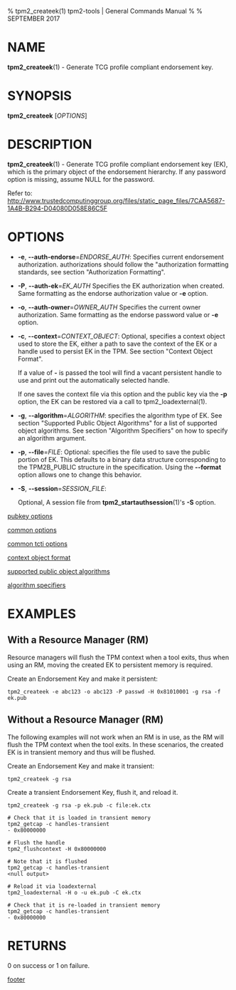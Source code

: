 % tpm2_createek(1) tpm2-tools | General Commands Manual
%
% SEPTEMBER 2017

# NAME

**tpm2_createek**(1) - Generate TCG profile compliant endorsement key.

# SYNOPSIS

**tpm2_createek** [*OPTIONS*]

# DESCRIPTION

**tpm2_createek**(1) - Generate TCG profile compliant endorsement key (EK), which is the primary object
of the endorsement hierarchy. If any password option is missing, assume NULL for the password.

Refer to:
<http://www.trustedcomputinggroup.org/files/static_page_files/7CAA5687-1A4B-B294-D04080D058E86C5F>

# OPTIONS

  * **-e**, **--auth-endorse**=_ENDORSE\_AUTH_:
    Specifies current endorsement authorization.
    authorizations should follow the "authorization formatting standards, see section
    "Authorization Formatting".

  * **-P**, **--auth-ek**=_EK\_AUTH_
    Specifies the EK authorization when created.
    Same formatting as the endorse authorization value or **-e** option.

  * **-o**, **--auth-owner**=_OWNER\_AUTH_
    Specifies the current owner authorization.
    Same formatting as the endorse password value or **-e** option.

  * **-c**, **--context**=_CONTEXT\_OBJECT_:
    Optional, specifies a context object used to store the EK, either a path to
    save the context of the EK or a handle used to persist EK in the TPM.
    See section "Context Object Format".

    If a value of **-** is passed the tool will find a vacant persistent handle
    to use and print out the automatically selected handle.

    If one saves the context file via this option and the public key via the
    **-p** option, the EK can be restored via a call to tpm2_loadexternal(1).

  * **-g**, **--algorithm**=_ALGORITHM_:
    specifies the algorithm type of EK.
    See section "Supported Public Object Algorithms" for a list of supported
    object algorithms. See section "Algorithm Specifiers" on how to specify
    an algorithm argument.

  * **-p**, **--file**=_FILE_:
    Optional: specifies the file used to save the public portion of EK. This defaults
    to a binary data structure corresponding to the TPM2B_PUBLIC structure in the
    specification. Using the **--format** option allows one to change this
    behavior.

  * **-S**, **--session**=_SESSION\_FILE_:

    Optional, A session file from **tpm2_startauthsession**(1)'s **-S** option.

[pubkey options](common/pubkey.md)

[common options](common/options.md)

[common tcti options](common/tcti.md)

[context object format](commmon/ctxobj.md)

[supported public object algorithms](common/object-alg.md)

[algorithm specifiers](common/alg.md)

# EXAMPLES
## With a Resource Manager (RM)

Resource managers will flush the TPM context when a tool exits, thus
when using an RM, moving the created EK to persistent memory is
required.

Create an Endorsement Key and make it persistent:
```
tpm2_createek -e abc123 -o abc123 -P passwd -H 0x81010001 -g rsa -f ek.pub
```

## Without a Resource Manager (RM)

The following examples will not work when an RM is in use, as the RM will
flush the TPM context when the tool exits. In these scenarios, the created
EK is in transient memory and thus will be flushed.

Create an Endorsement Key and make it transient:
```
tpm2_createek -g rsa
```

Create a transient Endorsement Key, flush it, and reload it.
```
tpm2_createek -g rsa -p ek.pub -c file:ek.ctx

# Check that it is loaded in transient memory
tpm2_getcap -c handles-transient
- 0x80000000

# Flush the handle
tpm2_flushcontext -H 0x80000000

# Note that it is flushed
tpm2_getcap -c handles-transient
<null output>

# Reload it via loadexternal
tpm2_loadexternal -H o -u ek.pub -C ek.ctx

# Check that it is re-loaded in transient memory
tpm2_getcap -c handles-transient
- 0x80000000

```

# RETURNS

0 on success or 1 on failure.

[footer](common/footer.md)
